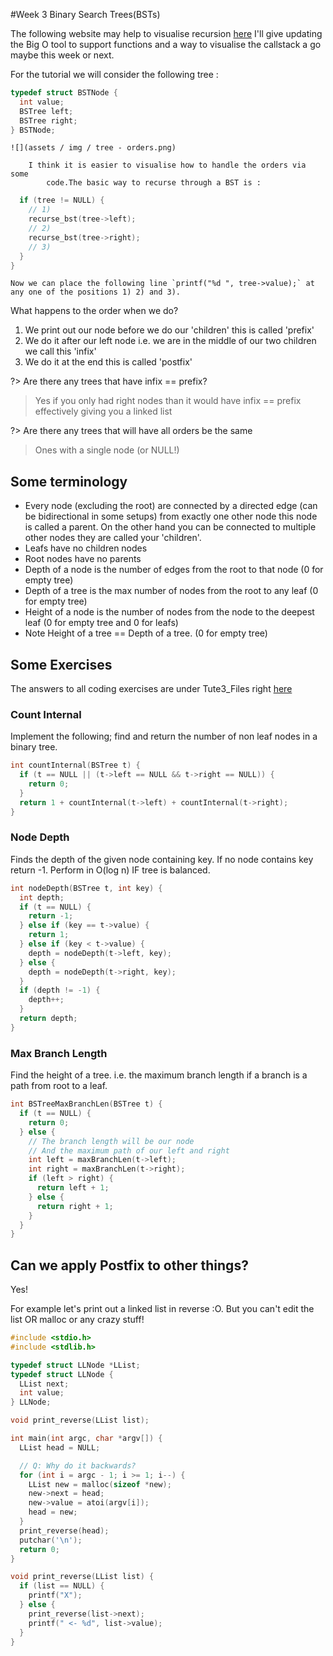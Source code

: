 #Week 3 Binary Search Trees(BSTs)

The following website may help to visualise recursion [here](https://visualgo.net/en/recursion) I'll give updating the Big O tool to support functions and a way to visualise the callstack a go maybe this week or next.

For the tutorial we will consider the following tree :

```c typedef struct BSTNode *BSTree;
typedef struct BSTNode {
  int value;
  BSTree left;
  BSTree right;
} BSTNode;
```

    ![](assets / img / tree - orders.png)

        I think it is easier to visualise how to handle the orders via some
            code.The basic way to recurse through a BST is :

```c void recurse_bst(BSTree tree) {
  if (tree != NULL) {
    // 1)
    recurse_bst(tree->left);
    // 2)
    recurse_bst(tree->right);
    // 3)
  }
}
```

    Now we can place the following line `printf("%d ", tree->value);` at any one of the positions 1) 2) and 3).

What happens to the order when we do?

1. We print out our node before we do our 'children' this is called 'prefix'
2. We do it after our left node i.e. we are in the middle of our two children we call this 'infix'
3. We do it at the end this is called 'postfix'

?> Are there any trees that have infix == prefix?

> Yes if you only had right nodes than it would have infix == prefix effectively giving you a linked list

?> Are there any trees that will have all orders be the same

> Ones with a single node (or NULL!)

## Some terminology

- Every node (excluding the root) are connected by a directed edge (can be bidirectional in some setups) from exactly one other node this node is called a parent.  On the other hand you can be connected to multiple other nodes they are called your 'children'.
- Leafs have no children nodes
- Root nodes have no parents
- Depth of a node is the number of edges from the root to that node (0 for empty tree)
- Depth of a tree is the max number of nodes from the root to any leaf (0 for empty tree)
- Height of a node is the number of nodes from the node to the deepest leaf (0 for empty tree and 0 for leafs)
- Note Height of a tree == Depth of a tree. (0 for empty tree)

## Some Exercises

The answers to all coding exercises are under Tute3_Files right [here](https://github.com/BraedonWooding/Comp2521-19T3/tree/master/Tute3_Files)

### Count Internal

Implement the following; find and return the number of non leaf nodes in a binary tree.

```c
int countInternal(BSTree t) {
  if (t == NULL || (t->left == NULL && t->right == NULL)) {
    return 0;
  }
  return 1 + countInternal(t->left) + countInternal(t->right);
}
```

### Node Depth

Finds the depth of the given node containing key.  If no node contains key return -1.  Perform in O(log n) IF tree is balanced.

```c
int nodeDepth(BSTree t, int key) {
  int depth;
  if (t == NULL) {
    return -1;
  } else if (key == t->value) {
    return 1;
  } else if (key < t->value) {
    depth = nodeDepth(t->left, key);
  } else {
    depth = nodeDepth(t->right, key);
  }
  if (depth != -1) {
    depth++;
  }
  return depth;
}
```

### Max Branch Length

Find the height of a tree. i.e. the maximum branch length if a branch is a path from root to a leaf.

```c
int BSTreeMaxBranchLen(BSTree t) {
  if (t == NULL) {
    return 0;
  } else {
    // The branch length will be our node
    // And the maximum path of our left and right
    int left = maxBranchLen(t->left);
    int right = maxBranchLen(t->right);
    if (left > right) {
      return left + 1;
    } else {
      return right + 1;
    }
  }
}
```

## Can we apply Postfix to other things?

Yes!

For example let's print out a linked list in reverse :O.  But you can't edit the list OR malloc or any crazy stuff!

```c
#include <stdio.h>
#include <stdlib.h>

typedef struct LLNode *LList;
typedef struct LLNode {
  LList next;
  int value;
} LLNode;

void print_reverse(LList list);

int main(int argc, char *argv[]) {
  LList head = NULL;

  // Q: Why do it backwards?
  for (int i = argc - 1; i >= 1; i--) {
    LList new = malloc(sizeof *new);
    new->next = head;
    new->value = atoi(argv[i]);
    head = new;
  }
  print_reverse(head);
  putchar('\n');
  return 0;
}

void print_reverse(LList list) {
  if (list == NULL) {
    printf("X");
  } else {
    print_reverse(list->next);
    printf(" <- %d", list->value);
  }
}
```
